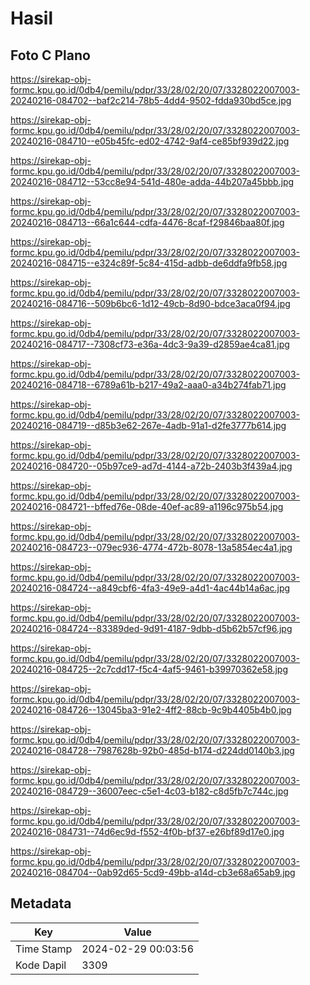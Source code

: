 # Hasil

## Foto C Plano

https://sirekap-obj-formc.kpu.go.id/0db4/pemilu/pdpr/33/28/02/20/07/3328022007003-20240216-084702--baf2c214-78b5-4dd4-9502-fdda930bd5ce.jpg

https://sirekap-obj-formc.kpu.go.id/0db4/pemilu/pdpr/33/28/02/20/07/3328022007003-20240216-084710--e05b45fc-ed02-4742-9af4-ce85bf939d22.jpg

https://sirekap-obj-formc.kpu.go.id/0db4/pemilu/pdpr/33/28/02/20/07/3328022007003-20240216-084712--53cc8e94-541d-480e-adda-44b207a45bbb.jpg

https://sirekap-obj-formc.kpu.go.id/0db4/pemilu/pdpr/33/28/02/20/07/3328022007003-20240216-084713--66a1c644-cdfa-4476-8caf-f29846baa80f.jpg

https://sirekap-obj-formc.kpu.go.id/0db4/pemilu/pdpr/33/28/02/20/07/3328022007003-20240216-084715--e324c89f-5c84-415d-adbb-de6ddfa9fb58.jpg

https://sirekap-obj-formc.kpu.go.id/0db4/pemilu/pdpr/33/28/02/20/07/3328022007003-20240216-084716--509b6bc6-1d12-49cb-8d90-bdce3aca0f94.jpg

https://sirekap-obj-formc.kpu.go.id/0db4/pemilu/pdpr/33/28/02/20/07/3328022007003-20240216-084717--7308cf73-e36a-4dc3-9a39-d2859ae4ca81.jpg

https://sirekap-obj-formc.kpu.go.id/0db4/pemilu/pdpr/33/28/02/20/07/3328022007003-20240216-084718--6789a61b-b217-49a2-aaa0-a34b274fab71.jpg

https://sirekap-obj-formc.kpu.go.id/0db4/pemilu/pdpr/33/28/02/20/07/3328022007003-20240216-084719--d85b3e62-267e-4adb-91a1-d2fe3777b614.jpg

https://sirekap-obj-formc.kpu.go.id/0db4/pemilu/pdpr/33/28/02/20/07/3328022007003-20240216-084720--05b97ce9-ad7d-4144-a72b-2403b3f439a4.jpg

https://sirekap-obj-formc.kpu.go.id/0db4/pemilu/pdpr/33/28/02/20/07/3328022007003-20240216-084721--bffed76e-08de-40ef-ac89-a1196c975b54.jpg

https://sirekap-obj-formc.kpu.go.id/0db4/pemilu/pdpr/33/28/02/20/07/3328022007003-20240216-084723--079ec936-4774-472b-8078-13a5854ec4a1.jpg

https://sirekap-obj-formc.kpu.go.id/0db4/pemilu/pdpr/33/28/02/20/07/3328022007003-20240216-084724--a849cbf6-4fa3-49e9-a4d1-4ac44b14a6ac.jpg

https://sirekap-obj-formc.kpu.go.id/0db4/pemilu/pdpr/33/28/02/20/07/3328022007003-20240216-084724--83389ded-9d91-4187-9dbb-d5b62b57cf96.jpg

https://sirekap-obj-formc.kpu.go.id/0db4/pemilu/pdpr/33/28/02/20/07/3328022007003-20240216-084725--2c7cdd17-f5c4-4af5-9461-b39970362e58.jpg

https://sirekap-obj-formc.kpu.go.id/0db4/pemilu/pdpr/33/28/02/20/07/3328022007003-20240216-084726--13045ba3-91e2-4ff2-88cb-9c9b4405b4b0.jpg

https://sirekap-obj-formc.kpu.go.id/0db4/pemilu/pdpr/33/28/02/20/07/3328022007003-20240216-084728--7987628b-92b0-485d-b174-d224dd0140b3.jpg

https://sirekap-obj-formc.kpu.go.id/0db4/pemilu/pdpr/33/28/02/20/07/3328022007003-20240216-084729--36007eec-c5e1-4c03-b182-c8d5fb7c744c.jpg

https://sirekap-obj-formc.kpu.go.id/0db4/pemilu/pdpr/33/28/02/20/07/3328022007003-20240216-084731--74d6ec9d-f552-4f0b-bf37-e26bf89d17e0.jpg

https://sirekap-obj-formc.kpu.go.id/0db4/pemilu/pdpr/33/28/02/20/07/3328022007003-20240216-084704--0ab92d65-5cd9-49bb-a14d-cb3e68a65ab9.jpg


## Metadata

| Key        | Value               |
| ---------- | ------------------- |
| Time Stamp | 2024-02-29 00:03:56 |
| Kode Dapil | 3309                |



